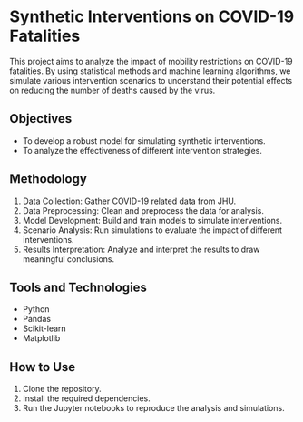 # Synthetic Interventions on COVID-19 Fatalities

This project aims to analyze the impact of mobility restrictions on COVID-19 fatalities. By using statistical methods and machine learning algorithms, we simulate various intervention scenarios to understand their potential effects on reducing the number of deaths caused by the virus.

## Objectives
- To develop a robust model for simulating synthetic interventions.
- To analyze the effectiveness of different intervention strategies.

## Methodology
1. Data Collection: Gather COVID-19 related data from JHU.
2. Data Preprocessing: Clean and preprocess the data for analysis.
3. Model Development: Build and train models to simulate interventions.
4. Scenario Analysis: Run simulations to evaluate the impact of different interventions.
5. Results Interpretation: Analyze and interpret the results to draw meaningful conclusions.

## Tools and Technologies
- Python
- Pandas
- Scikit-learn
- Matplotlib

## How to Use
1. Clone the repository.
2. Install the required dependencies.
3. Run the Jupyter notebooks to reproduce the analysis and simulations.



